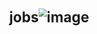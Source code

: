# jobs![image](https://github.com/sonika0295/jobs/assets/88360416/04c8a482-a7de-4d7d-9416-e2369d380b60)

